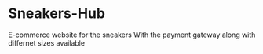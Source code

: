 # Sneakers-Hub
E-commerce website for the sneakers 
With the payment gateway along with
differnet sizes available

